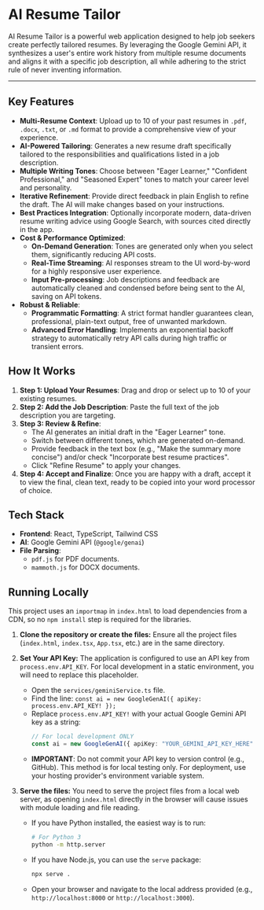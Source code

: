 # AI Resume Tailor

AI Resume Tailor is a powerful web application designed to help job seekers create perfectly tailored resumes. By leveraging the Google Gemini API, it synthesizes a user's entire work history from multiple resume documents and aligns it with a specific job description, all while adhering to the strict rule of never inventing information.

---

## Key Features

-   **Multi-Resume Context**: Upload up to 10 of your past resumes in `.pdf`, `.docx`, `.txt`, or `.md` format to provide a comprehensive view of your experience.
-   **AI-Powered Tailoring**: Generates a new resume draft specifically tailored to the responsibilities and qualifications listed in a job description.
-   **Multiple Writing Tones**: Choose between "Eager Learner," "Confident Professional," and "Seasoned Expert" tones to match your career level and personality.
-   **Iterative Refinement**: Provide direct feedback in plain English to refine the draft. The AI will make changes based on your instructions.
-   **Best Practices Integration**: Optionally incorporate modern, data-driven resume writing advice using Google Search, with sources cited directly in the app.
-   **Cost & Performance Optimized**:
    -   **On-Demand Generation**: Tones are generated only when you select them, significantly reducing API costs.
    -   **Real-Time Streaming**: AI responses stream to the UI word-by-word for a highly responsive user experience.
    -   **Input Pre-processing**: Job descriptions and feedback are automatically cleaned and condensed before being sent to the AI, saving on API tokens.
-   **Robust & Reliable**:
    -   **Programmatic Formatting**: A strict format handler guarantees clean, professional, plain-text output, free of unwanted markdown.
    -   **Advanced Error Handling**: Implements an exponential backoff strategy to automatically retry API calls during high traffic or transient errors.

## How It Works

1.  **Step 1: Upload Your Resumes**: Drag and drop or select up to 10 of your existing resumes.
2.  **Step 2: Add the Job Description**: Paste the full text of the job description you are targeting.
3.  **Step 3: Review & Refine**:
    -   The AI generates an initial draft in the "Eager Learner" tone.
    -   Switch between different tones, which are generated on-demand.
    -   Provide feedback in the text box (e.g., "Make the summary more concise") and/or check "Incorporate best resume practices".
    -   Click "Refine Resume" to apply your changes.
4.  **Step 4: Accept and Finalize**: Once you are happy with a draft, accept it to view the final, clean text, ready to be copied into your word processor of choice.

## Tech Stack

-   **Frontend**: React, TypeScript, Tailwind CSS
-   **AI**: Google Gemini API (`@google/genai`)
-   **File Parsing**:
    -   `pdf.js` for PDF documents.
    -   `mammoth.js` for DOCX documents.

## Running Locally

This project uses an `importmap` in `index.html` to load dependencies from a CDN, so no `npm install` step is required for the libraries.

1.  **Clone the repository or create the files:**
    Ensure all the project files (`index.html`, `index.tsx`, `App.tsx`, etc.) are in the same directory.

2.  **Set Your API Key:**
    The application is configured to use an API key from `process.env.API_KEY`. For local development in a static environment, you will need to replace this placeholder.

    -   Open the `services/geminiService.ts` file.
    -   Find the line: `const ai = new GoogleGenAI({ apiKey: process.env.API_KEY! });`
    -   Replace `process.env.API_KEY!` with your actual Google Gemini API key as a string:
        ```typescript
        // For local development ONLY
        const ai = new GoogleGenAI({ apiKey: "YOUR_GEMINI_API_KEY_HERE" });
        ```
    -   **IMPORTANT**: Do not commit your API key to version control (e.g., GitHub). This method is for local testing only. For deployment, use your hosting provider's environment variable system.

3.  **Serve the files:**
    You need to serve the project files from a local web server, as opening `index.html` directly in the browser will cause issues with module loading and file reading.

    -   If you have Python installed, the easiest way is to run:
        ```bash
        # For Python 3
        python -m http.server
        ```
    -   If you have Node.js, you can use the `serve` package:
        ```bash
        npx serve .
        ```
    -   Open your browser and navigate to the local address provided (e.g., `http://localhost:8000` or `http://localhost:3000`).